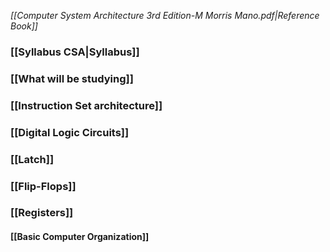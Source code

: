 *[[Computer System Architecture 3rd Edition-M Morris Mano.pdf|Reference Book]]*
### [[Syllabus CSA|Syllabus]]
### [[What will be studying]]
### [[Instruction Set architecture]]
### [[Digital Logic Circuits]]
### [[Latch]]
### [[Flip-Flops]]
### [[Registers]]
#### [[Basic Computer Organization]]